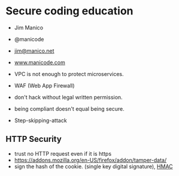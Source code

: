 # Secure coding education
- Jim Manico
- @manicode
- jim@manico.net
- www.manicode.com

- VPC is not enough to protect microservices.
- WAF (Web App Firewall)
- don't hack without legal written permission.
- being compliant doesn't equal being secure.
- Step-skipping-attack

## HTTP Security

- trust no HTTP request even if it is https
- https://addons.mozilla.org/en-US/firefox/addon/tamper-data/
- sign the hash of the cookie. (single key digital signature), [HMAC](https://en.wikipedia.org/wiki/Hash-based_message_authentication_code)



